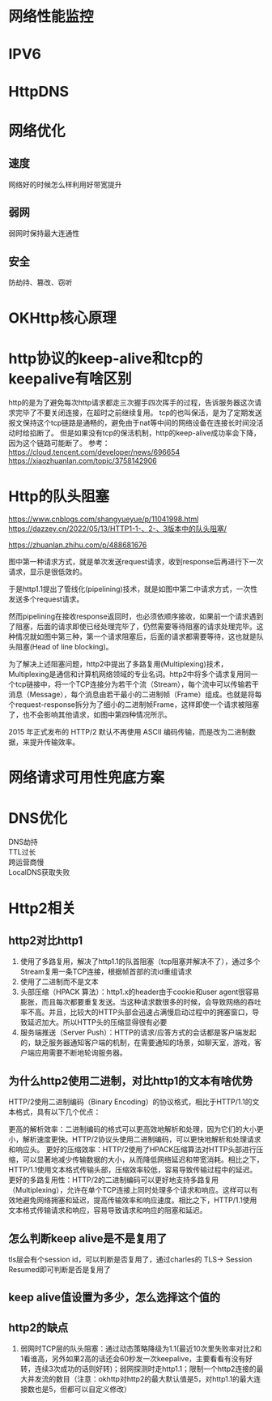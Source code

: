 # 网络性能监控
# IPV6
# HttpDNS
# 网络优化
## 速度
网络好的时候怎么样利用好带宽提升
## 弱网
弱网时保持最大连通性
## 安全
防劫持、篡改、窃听
# OKHttp核心原理
# http协议的keep-alive和tcp的keepalive有啥区别  
http的是为了避免每次http请求都走三次握手四次挥手的过程，告诉服务器这次请求完毕了不要关闭连接，在超时之前继续复用。
tcp的也叫保活，是为了定期发送报文保持这个tcp链路是通畅的，避免由于nat等中间的网络设备在连接长时间没活动时给掐断了。
但是如果没有tcp的保活机制，http的keep-alive成功率会下降，因为这个链路可能断了。
参考：https://cloud.tencent.com/developer/news/696654  
https://xiaozhuanlan.com/topic/3758142906
# Http的队头阻塞
https://www.cnblogs.com/shangyueyue/p/11041998.html
https://dazzey.cn/2022/05/13/HTTP1-1-、2-、3版本中的队头阻塞/

https://zhuanlan.zhihu.com/p/488681676

图中第一种请求方式，就是单次发送request请求，收到response后再进行下一次请求，显示是很低效的。

于是http1.1提出了管线化(pipelining)技术，就是如图中第二中请求方式，一次性发送多个request请求。

然而pipelining在接收response返回时，也必须依顺序接收，如果前一个请求遇到了阻塞，后面的请求即使已经处理完毕了，仍然需要等待阻塞的请求处理完毕。这种情况就如图中第三种，第一个请求阻塞后，后面的请求都需要等待，这也就是队头阻塞(Head of line blocking)。

为了解决上述阻塞问题，http2中提出了多路复用(Multiplexing)技术，Multiplexing是通信和计算机网络领域的专业名词。http2中将多个请求复用同一个tcp链接中，将一个TCP连接分为若干个流（Stream），每个流中可以传输若干消息（Message），每个消息由若干最小的二进制帧（Frame）组成。也就是将每个request-response拆分为了细小的二进制帧Frame，这样即使一个请求被阻塞了，也不会影响其他请求，如图中第四种情况所示。

2015 年正式发布的 HTTP/2 默认不再使用 ASCII 编码传输，而是改为二进制数据，来提升传输效率。

# 网络请求可用性兜底方案
# DNS优化
DNS劫持  
TTL过长  
跨运营商慢  
LocalDNS获取失败  

# Http2相关
## http2对比http1
1. 使用了多路复用，解决了http1.1的队首阻塞（tcp阻塞并解决不了），通过多个Stream复用一条TCP连接，根据帧首部的流id重组请求
2. 使用了二进制而不是文本
3. 头部压缩（HPACK 算法）：http1.x的header由于cookie和user agent很容易膨胀，而且每次都要重复发送。当这种请求数很多的时候，会导致网络的吞吐率不高。并且，比较大的HTTP头部会迅速占满慢启动过程中的拥塞窗口，导致延迟加大。所以HTTP头的压缩显得很有必要
4. 服务端推送（Server Push）：HTTP的请求/应答方式的会话都是客户端发起的，缺乏服务器通知客户端的机制，在需要通知的场景，如聊天室，游戏，客户端应用需要不断地轮询服务器。
## 为什么http2使用二进制，对比http1的文本有啥优势
HTTP/2使用二进制编码（Binary Encoding）的协议格式，相比于HTTP/1.1的文本格式，具有以下几个优点：

更高的解析效率：二进制编码的格式可以更高效地解析和处理，因为它们的大小更小，解析速度更快。HTTP/2协议头使用二进制编码，可以更快地解析和处理请求和响应头。
更好的压缩效率：HTTP/2使用了HPACK压缩算法对HTTP头部进行压缩，可以显著地减少传输数据的大小，从而降低网络延迟和带宽消耗。相比之下，HTTP/1.1使用文本格式传输头部，压缩效率较低，容易导致传输过程中的延迟。
更好的多路复用性：HTTP/2的二进制编码可以更好地支持多路复用（Multiplexing），允许在单个TCP连接上同时处理多个请求和响应。这样可以有效地避免网络拥塞和延迟，提高传输效率和响应速度。相比之下，HTTP/1.1使用文本格式传输请求和响应，容易导致请求和响应的阻塞和延迟。
## 怎么判断keep alive是不是复用了
tls层会有个session id，可以判断是否复用了，通过charles的 TLS-> Session Resumed即可判断是否是复用了
## keep alive值设置为多少，怎么选择这个值的
## http2的缺点
1. 弱网时TCP层的队头阻塞：通过动态策略降级为1.1(最近10次里失败率对比2和1看谁高，另外如果2高的话还会60秒发一次keepalive，主要看看有没有好转，连续3次成功的话则好转)；弱网探测时走http1.1；限制一个http2连接的最大并发流的数目（注意：okhttp对http2的最大默认值是5，对http1.1的最大连接数也是5，但都可以自定义修改）
